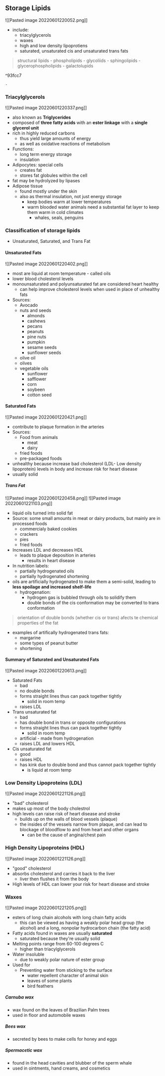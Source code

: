 ## Storage Lipids
![[Pasted image 20220601220052.png]]
- include:
	- triacylglycerols
	- waxes
	- high and low density lipoprotiens
	- saturated, unsaturated cis and unsaturated trans fats

> structural lipids
	- phospholipids
	- glycoliids
	- sphingolipids
	- glycerophospholipids
	- galactolupids

^93fcc7

	- 

### Triacylglycerols
![[Pasted image 20220601220337.png]]
- also known as **Triglycerides**
- composed of **three fatty acids** with an **ester linkage** with a **single glycerol unit**
- rich in highly reduced carbons
	- thus yield large amounts of energy 
	- as well as oxidative reactions of metabolism
- Functions: 
	- long term energy storage
	- insulation
- Adipocytes: special cells
	- creates fat
	- stores fat globules within the cell
- fat may be hydrolyzed by lipases
- Adipose tissue
	- found mostly under the skin
	- also as thermal insulation, not just energy storage
		- keep bodies warm at lower temperatures
		- warm blooded water animals need a substantial fat layer to keep them warm in cold climates
			- whales, seals, penguins

### Classification of storage lipids
- Unsaturated, Saturated, and Trans Fat
#### Unsaturated Fats
![[Pasted image 20220601220402.png]]
- most are liquid at room temperature - called oils
- lower blood cholesterol levels
- monounsaturated and polyunsaturated fat are considered heart healthy 
	- can help improve cholesterol levels when used in place of unhealthy fats
- Sources:
	- Avocado
	- nuts and seeds
		- almonds
		- cashews
		- pecans
		- peanuts
		- pine nuts
		- pumpkin
		- sesame seeds
		- sunflower seeds
	- olive oil
	- olives
	- vegetable oils
		- sunflower
		- safflower
		- corn
		- soybeen
		- cotton seed

#### Saturated Fats
![[Pasted image 20220601220421.png]]
- contribute to plaque formation in the arteries
- Sources: 
	- Food from animals
		- meat
		- dairy
	- fried foods
	- pre-packaged foods
- unhealthy because increase bad cholesterol (LDL- Low density lipoprotein) levels in body and increase risk for heart disease 
- usually solid

##### Trans Fat
![[Pasted image 20220601220458.png]]
![[Pasted image 20220601221103.png]]
- liquid oils turned into solid fat
- Source: some small amounts in meat or dairy products, but mainly are in processed foods
	- commercialy baked cookies
	- crackers
	- pies 
	- fried foods
- Increases LDL and decreases HDL
	- leads to plaque deposition in arteries
		- results in heart disease
- In nutrition labels:
	- partially hydrogenated oils
	- partially hydrogenated shortening
- oils are artificially hydrogenated to make them a semi-solid, leading to **less spoilage and increased shelf-life**
	- hydrogenation: 
		- hydrogen gas is bubbled through oils to solidify them
		- double bonds of the cis conformation may be converted to trans conformation
> orientation of double bonds (whether cis or trans) afects te chemical properties of the fat
- examples of artifically hydrogenated trans fats:
	- margarine
	- some types of peanut butter
	- shortening

#### Summary of Saturated and Unsaturated Fats
![[Pasted image 20220601220613.png]]
- Saturated Fats
	- bad
	- no double bonds
	- forms straight lines thus can pack together tightly
		- solid in room temp
	- raises LDL
- Trans unsaturated fat
	- bad
	- has double bond in trans or opposite configurations
	- forms straight lines thus can pack together tightly
		- solid in room temp
	- artificial - made from hydrogenation
	- raises LDL and lowers HDL
- Cis unsaturated fat
	- good
	- raises HDL
	- has kink due to double bond and thus cannot pack together tightly
		- is liquid at room temp

### Low Density Lipoproteins (LDL)
![[Pasted image 20220601221126.png]]
- "bad" cholesterol
- makes up most of the body cholestrol
- high levels can raise risk of heart disease and stroke
	- builds up on the walls of blood vessels (plaque)
	- the insides of the vessels narrow from plaque, and can lead to blockage of bloodflow to and from heart and other organs
		- can be the cause of angina/chest pain

### High Density Lipoproteins (HDL)
![[Pasted image 20220601221126.png]]
- "good" cholesterol
- absorbs cholesterol and carries it back to the liver
	- liver then flushes it from the body
- High levels of HDL can lower your risk for heart disease and stroke

### Waxes
![[Pasted image 20220601221205.png]]
- esters of long chain alcohols with long chain fatty acids
	- this can be viewed as having a weakly polar head group (the alcohol) and a long, nonpolar hydrocarbon chain (the fatty acid)
- Fatty acids found in waxes are usually **saturated**
	- saturated because they're usually solid
- Melting points range from 60-100 degrees C
	- higher than triacylglycerols
- Water insoluble
	- due to weakly polar nature of ester group
- Used for
	- Preventing water from sticking to the surface
		- water repellent character of animal skin
		- leaves of some plants
		- bird feathers
##### Carnuba wax
- wax found on the leaves of Brazilian Palm trees
- used in floor and automobile waxes
##### Bees wax
- secreted by bees to make cells for honey and eggs
##### Spermacetic wax
- found in the head cavities and blubber of the sperm whale
- used in ointments, hand creams, and cosmetics


